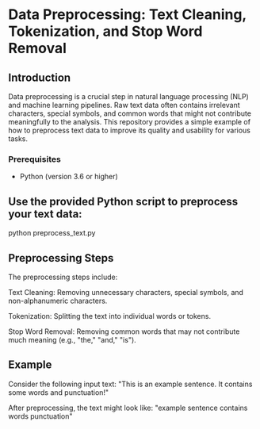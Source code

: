 # Data Preprocessing: Text Cleaning, Tokenization, and Stop Word Removal
## Introduction

Data preprocessing is a crucial step in natural language processing (NLP) and machine learning pipelines. Raw text data often contains irrelevant characters, special symbols, and common words that might not contribute meaningfully to the analysis. This repository provides a simple example of how to preprocess text data to improve its quality and usability for various tasks.

### Prerequisites

- Python (version 3.6 or higher)

## Use the provided Python script to preprocess your text data:
python preprocess_text.py

## Preprocessing Steps
The preprocessing steps include:

Text Cleaning: Removing unnecessary characters, special symbols, and non-alphanumeric characters.

Tokenization: Splitting the text into individual words or tokens.

Stop Word Removal: Removing common words that may not contribute much meaning (e.g., "the," "and," "is").

## Example
Consider the following input text:
"This is an example sentence. It contains some words and punctuation!"

After preprocessing, the text might look like:
"example sentence contains words punctuation"

